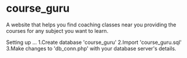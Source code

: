 # course_guru
A website that helps you find coaching classes near you providing the courses for any subject you want to learn.

Setting up ...
1.Create database 'course_guru'
2.Import 'course_guru.sql'
3.Make changes to 'db_conn.php' with your database server's details.
